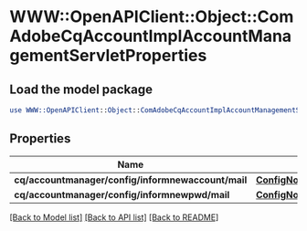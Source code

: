 # WWW::OpenAPIClient::Object::ComAdobeCqAccountImplAccountManagementServletProperties

## Load the model package
```perl
use WWW::OpenAPIClient::Object::ComAdobeCqAccountImplAccountManagementServletProperties;
```

## Properties
Name | Type | Description | Notes
------------ | ------------- | ------------- | -------------
**cq/accountmanager/config/informnewaccount/mail** | [**ConfigNodePropertyString**](ConfigNodePropertyString.md) |  | [optional] 
**cq/accountmanager/config/informnewpwd/mail** | [**ConfigNodePropertyString**](ConfigNodePropertyString.md) |  | [optional] 

[[Back to Model list]](../README.md#documentation-for-models) [[Back to API list]](../README.md#documentation-for-api-endpoints) [[Back to README]](../README.md)


